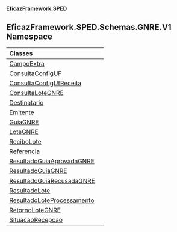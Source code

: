 #### [EficazFramework.SPED](EficazFrameworkSPED.md 'EficazFramework SPED')

## EficazFramework.SPED.Schemas.GNRE.V1 Namespace

| Classes | |
| :--- | :--- |
| [CampoExtra](EficazFramework.SPED.Schemas.GNRE.V1/CampoExtra.md 'EficazFramework.SPED.Schemas.GNRE.V1.CampoExtra') | |
| [ConsultaConfigUF](EficazFramework.SPED.Schemas.GNRE.V1/ConsultaConfigUF.md 'EficazFramework.SPED.Schemas.GNRE.V1.ConsultaConfigUF') | |
| [ConsultaConfigUfReceita](EficazFramework.SPED.Schemas.GNRE.V1/ConsultaConfigUfReceita.md 'EficazFramework.SPED.Schemas.GNRE.V1.ConsultaConfigUfReceita') | |
| [ConsultaLoteGNRE](EficazFramework.SPED.Schemas.GNRE.V1/ConsultaLoteGNRE.md 'EficazFramework.SPED.Schemas.GNRE.V1.ConsultaLoteGNRE') | |
| [Destinatario](EficazFramework.SPED.Schemas.GNRE.V1/Destinatario.md 'EficazFramework.SPED.Schemas.GNRE.V1.Destinatario') | |
| [Emitente](EficazFramework.SPED.Schemas.GNRE.V1/Emitente.md 'EficazFramework.SPED.Schemas.GNRE.V1.Emitente') | |
| [GuiaGNRE](EficazFramework.SPED.Schemas.GNRE.V1/GuiaGNRE.md 'EficazFramework.SPED.Schemas.GNRE.V1.GuiaGNRE') | |
| [LoteGNRE](EficazFramework.SPED.Schemas.GNRE.V1/LoteGNRE.md 'EficazFramework.SPED.Schemas.GNRE.V1.LoteGNRE') | |
| [ReciboLote](EficazFramework.SPED.Schemas.GNRE.V1/ReciboLote.md 'EficazFramework.SPED.Schemas.GNRE.V1.ReciboLote') | |
| [Referencia](EficazFramework.SPED.Schemas.GNRE.V1/Referencia.md 'EficazFramework.SPED.Schemas.GNRE.V1.Referencia') | |
| [ResultadoGuiaAprovadaGNRE](EficazFramework.SPED.Schemas.GNRE.V1/ResultadoGuiaAprovadaGNRE.md 'EficazFramework.SPED.Schemas.GNRE.V1.ResultadoGuiaAprovadaGNRE') | |
| [ResultadoGuiaGNRE](EficazFramework.SPED.Schemas.GNRE.V1/ResultadoGuiaGNRE.md 'EficazFramework.SPED.Schemas.GNRE.V1.ResultadoGuiaGNRE') | |
| [ResultadoGuiaRecusadaGNRE](EficazFramework.SPED.Schemas.GNRE.V1/ResultadoGuiaRecusadaGNRE.md 'EficazFramework.SPED.Schemas.GNRE.V1.ResultadoGuiaRecusadaGNRE') | |
| [ResultadoLote](EficazFramework.SPED.Schemas.GNRE.V1/ResultadoLote.md 'EficazFramework.SPED.Schemas.GNRE.V1.ResultadoLote') | |
| [ResultadoLoteProcessamento](EficazFramework.SPED.Schemas.GNRE.V1/ResultadoLoteProcessamento.md 'EficazFramework.SPED.Schemas.GNRE.V1.ResultadoLoteProcessamento') | |
| [RetornoLoteGNRE](EficazFramework.SPED.Schemas.GNRE.V1/RetornoLoteGNRE.md 'EficazFramework.SPED.Schemas.GNRE.V1.RetornoLoteGNRE') | |
| [SituacaoRecepcao](EficazFramework.SPED.Schemas.GNRE.V1/SituacaoRecepcao.md 'EficazFramework.SPED.Schemas.GNRE.V1.SituacaoRecepcao') | |
